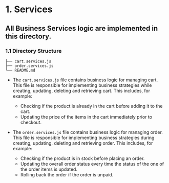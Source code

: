 # 1. Services

## All Business Services logic are implemented in this directory.

### 1.1 Directory Structure

```
├── cart.services.js
├── order.services.js
└── README.md
```

- The `cart.services.js` file contains business logic for managing cart. This file is responsible for implementing business strategies while creating, updating, deleting and retrieving cart. This includes, for example:

  - Checking if the product is already in the cart before adding it to the cart.
  - Updating the price of the items in the cart immediately prior to checkout.

- The `order.services.js` file contains business logic for managing order. This file is responsible for implementing business strategies during creating, updating, deleting and retrieving order. This includes, for example:

  - Checking if the product is in stock before placing an order.
  - Updating the overall order status every time the status of the one of the order items is updated.
  - Rolling back the order if the order is unpaid.
